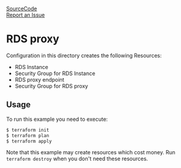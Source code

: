 [SourceCode](https://github.com/nclouds/terraform-aws-rds/tree/v0.4.2/examples/rds_proxy)   
[Report an Issue](https://github.com/nclouds/terraform-aws-rds/issues)

#  RDS proxy

Configuration in this directory creates the following Resources:
- RDS Instance
- Security Group for RDS Instance
- RDS proxy endpoint
- Security Group for RDS proxy

## Usage

To run this example you need to execute:

```bash
$ terraform init
$ terraform plan
$ terraform apply
```

Note that this example may create resources which cost money. Run `terraform destroy` when you don't need these resources.
